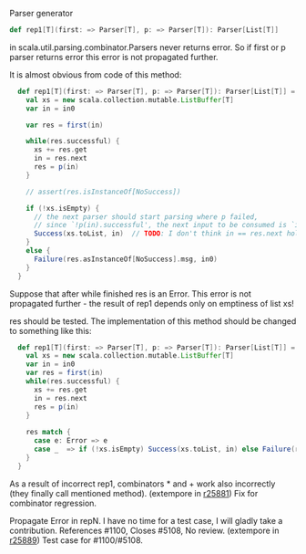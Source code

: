 Parser generator

```scala
def rep1[T](first: => Parser[T], p: => Parser[T]): Parser[List[T]]
```

in scala.util.parsing.combinator.Parsers never returns error. So if first or p parser returns error this error is not propagated further.

It is almost obvious from code of this method:


```scala
  def rep1[T](first: => Parser[T], p: => Parser[T]): Parser[List[T]] = Parser{ in0 =>
    val xs = new scala.collection.mutable.ListBuffer[T]
    var in = in0

    var res = first(in)

    while(res.successful) {
      xs += res.get
      in = res.next
      res = p(in)
    }

    // assert(res.isInstanceOf[NoSuccess])

    if (!xs.isEmpty) {
      // the next parser should start parsing where p failed, 
      // since `!p(in).successful', the next input to be consumed is `in'
      Success(xs.toList, in)  // TODO: I don't think in == res.next holds
    }
    else {
      Failure(res.asInstanceOf[NoSuccess].msg, in0)
    }
  }
```

Suppose that after while finished res is an Error. This error is not propagated further - the result of rep1 depends only on emptiness of list xs!

res should be tested. The implementation of this method should be changed to something like this:


```scala
  def rep1[T](first: => Parser[T], p: => Parser[T]): Parser[List[T]] = Parser{ in0 =>
    val xs = new scala.collection.mutable.ListBuffer[T]
    var in = in0
    var res = first(in)
    while(res.successful) {
      xs += res.get
      in = res.next
      res = p(in)
    }
    
    res match {
      case e: Error => e
      case _  => if (!xs.isEmpty) Success(xs.toList, in) else Failure(res.asInstanceOf[NoSuccess].msg, in0) 
    }
  }
```

As a result of incorrect rep1, combinators * and + work also incorrectly (they finally call mentioned method).
(extempore in [r25881](https://codereview.scala-lang.org/fisheye/changelog/scala-svn?cs=25881)) Fix for combinator regression.

Propagate Error in repN. I have no time for a test case, I will gladly
take a contribution. References #1100, Closes #5108, No review.
(extempore in [r25889](https://codereview.scala-lang.org/fisheye/changelog/scala-svn?cs=25889)) Test case for #1100/#5108.
